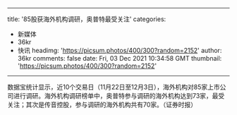
---
title: '85股获海外机构调研，奥普特最受关注'
categories: 
 - 新媒体
 - 36kr
 - 快讯
headimg: 'https://picsum.photos/400/300?random=2152'
author: 36kr
comments: false
date: Fri, 03 Dec 2021 10:34:58 GMT
thumbnail: 'https://picsum.photos/400/300?random=2152'
---

<div>   
数据宝统计显示，近10个交易日（11月22日至12月3日），海外机构对85家上市公司进行调研。海外机构调研榜单中，奥普特参与调研的海外机构达到73家，最受关注；其次是传音控股，参与调研的海外机构共有70家。（证券时报）  
</div>
            